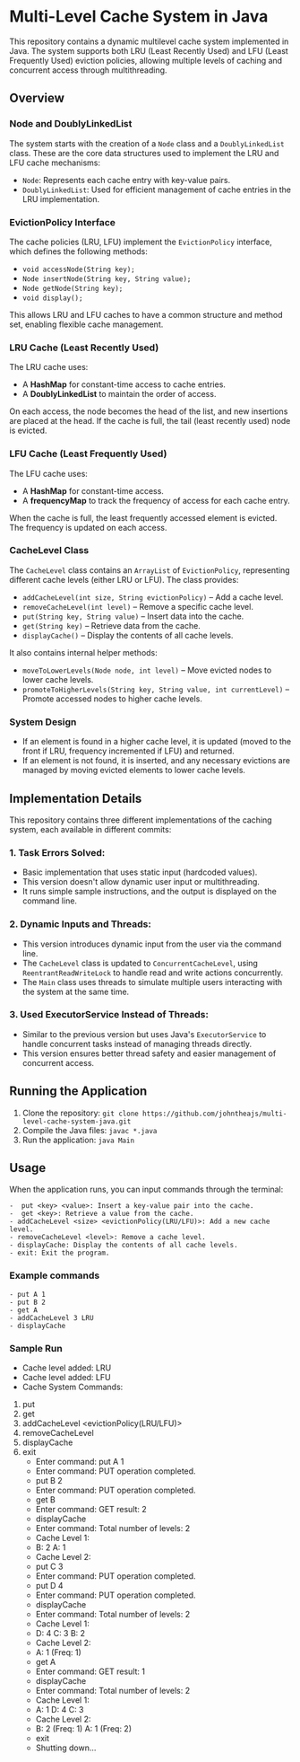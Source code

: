 # Multi-Level Cache System in Java

This repository contains a dynamic multilevel cache system implemented in Java. The system supports both LRU (Least Recently Used) and LFU (Least Frequently Used) eviction policies, allowing multiple levels of caching and concurrent access through multithreading.

## Overview

### Node and DoublyLinkedList

The system starts with the creation of a `Node` class and a `DoublyLinkedList` class. These are the core data structures used to implement the LRU and LFU cache mechanisms:

- `Node`: Represents each cache entry with key-value pairs.
- `DoublyLinkedList`: Used for efficient management of cache entries in the LRU implementation.

### EvictionPolicy Interface

The cache policies (LRU, LFU) implement the `EvictionPolicy` interface, which defines the following methods:

- `void accessNode(String key);`
- `Node insertNode(String key, String value);`
- `Node getNode(String key);`
- `void display();`

This allows LRU and LFU caches to have a common structure and method set, enabling flexible cache management.

### LRU Cache (Least Recently Used)

The LRU cache uses:

- A **HashMap** for constant-time access to cache entries.
- A **DoublyLinkedList** to maintain the order of access.

On each access, the node becomes the head of the list, and new insertions are placed at the head. If the cache is full, the tail (least recently used) node is evicted.

### LFU Cache (Least Frequently Used)

The LFU cache uses:

- A **HashMap** for constant-time access.
- A **frequencyMap** to track the frequency of access for each cache entry.

When the cache is full, the least frequently accessed element is evicted. The frequency is updated on each access.

### CacheLevel Class

The `CacheLevel` class contains an `ArrayList` of `EvictionPolicy`, representing different cache levels (either LRU or LFU). The class provides:

- `addCacheLevel(int size, String evictionPolicy)` – Add a cache level.
- `removeCacheLevel(int level)` – Remove a specific cache level.
- `put(String key, String value)` – Insert data into the cache.
- `get(String key)` – Retrieve data from the cache.
- `displayCache()` – Display the contents of all cache levels.

It also contains internal helper methods:

- `moveToLowerLevels(Node node, int level)` – Move evicted nodes to lower cache levels.
- `promoteToHigherLevels(String key, String value, int currentLevel)` – Promote accessed nodes to higher cache levels.

### System Design

- If an element is found in a higher cache level, it is updated (moved to the front if LRU, frequency incremented if LFU) and returned.
- If an element is not found, it is inserted, and any necessary evictions are managed by moving evicted elements to lower cache levels.

## Implementation Details

This repository contains three different implementations of the caching system, each available in different commits:

### 1. **Task Errors Solved:**

- Basic implementation that uses static input (hardcoded values).
- This version doesn't allow dynamic user input or multithreading.
- It runs simple sample instructions, and the output is displayed on the command line.

### 2. **Dynamic Inputs and Threads:**

- This version introduces dynamic input from the user via the command line.
- The `CacheLevel` class is updated to `ConcurrentCacheLevel`, using `ReentrantReadWriteLock` to handle read and write actions concurrently.
- The `Main` class uses threads to simulate multiple users interacting with the system at the same time.

### 3. **Used ExecutorService Instead of Threads:**

- Similar to the previous version but uses Java's `ExecutorService` to handle concurrent tasks instead of managing threads directly.
- This version ensures better thread safety and easier management of concurrent access.

## Running the Application

1. Clone the repository:
   `git clone https://github.com/johntheajs/multi-level-cache-system-java.git`
2. Compile the Java files:
   `javac *.java`
3. Run the application:
   `java Main`

## Usage

When the application runs, you can input commands through the terminal:

    -  put <key> <value>: Insert a key-value pair into the cache.
    -  get <key>: Retrieve a value from the cache.
    - addCacheLevel <size> <evictionPolicy(LRU/LFU)>: Add a new cache level.
    - removeCacheLevel <level>: Remove a cache level.
    - displayCache: Display the contents of all cache levels.
    - exit: Exit the program.

### Example commands

    - put A 1
    - put B 2
    - get A
    - addCacheLevel 3 LRU
    - displayCache

### Sample Run

- Cache level added: LRU
- Cache level added: LFU
- Cache System Commands:

1. put <key> <value>
2. get <key>
3. addCacheLevel <size> <evictionPolicy(LRU/LFU)>
4. removeCacheLevel <level>
5. displayCache
6. exit
   - Enter command: put A 1
   - Enter command: PUT operation completed.
   - put B 2
   - Enter command: PUT operation completed.
   - get B
   - Enter command: GET result: 2
   - displayCache
   - Enter command: Total number of levels: 2
   - Cache Level 1:
   - B: 2 A: 1
   - Cache Level 2:
   - put C 3
   - Enter command: PUT operation completed.
   - put D 4
   - Enter command: PUT operation completed.
   - displayCache
   - Enter command: Total number of levels: 2
   - Cache Level 1:
   - D: 4 C: 3 B: 2
   - Cache Level 2:
   - A: 1 (Freq: 1)
   - get A
   - Enter command: GET result: 1
   - displayCache
   - Enter command: Total number of levels: 2
   - Cache Level 1:
   - A: 1 D: 4 C: 3
   - Cache Level 2:
   - B: 2 (Freq: 1) A: 1 (Freq: 2)
   - exit
   - Shutting down...
